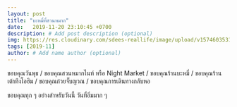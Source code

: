 ```yaml
---
layout: post
title: "บะหมี่ที่สวนหมาก"
date:   2019-11-20 23:10:45 +0700
description: # Add post description (optional)
img: https://res.cloudinary.com/sdees-reallife/image/upload/v1574603531/IMG_20191120_200258.jpg # Add image post (optional)
tags: [2019-11]
author: # Add name author (optional)
---
```

ขอบคุณวันพุธ / ขอบคุณสวนหมากไนท์ หรือ Night Market / ขอบคุณร้านบะหมี่ / ขอบคุณร้านเต้าทึงโอฮิม / ขอบคุณก๋วยจั๊บญวณ / ขอบคุณการเดินทางกลับหอ

<i class="fa fa-child" style="color:plum"></i>

ขอบคุณทุก ๆ อย่างสำหรับวันนี้ วันที่อิ่มมาก ๆ
